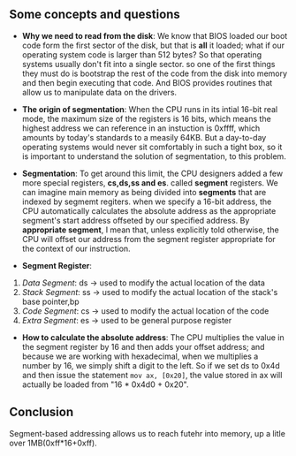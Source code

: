 ## Some concepts and questions

*  **Why we need to read from the disk**: We know that BIOS loaded our boot code form the first sector of the disk, but that is **all** it loaded; what if our operating system code is larger than 512 bytes? So that operating systems usually don't fit into a single sector. so one of the first things they must do is
bootstrap the rest of the code from the disk into memory and then begin executing that code. And BIOS provides routines that allow us to manipulate data on the drivers.

* **The origin of segmentation**:
When the CPU runs in its intial 16-bit real mode, the maximum size of the registers is 16 bits, which means the highest address we can reference in an instuction is 0xffff, which amounts by today's standards to a measily 64KB. But a day-to-day operating systems would never sit comfortably
in such a tight box, so it is important to understand the solution of segmentation, to this problem.

* **Segmentation**: To get around this limit, the CPU designers added a few more special registers, **cs,ds,ss and es**. called **segment** registers. We can imagine main memory as being divided into **segments** that are indexed by segmemt regiters. 
when we specify a 16-bit address, the CPU automatically calculates the absolute address as the appropriate segment's start address offseted by our specified address. By **appropriate segment**, I mean that, unless explicitly told otherwise, the CPU will
offset our address from the segment register appropriate for the context of our instruction.

* **Segment Register**:
1. *Data Segment*: ds -> used to modify the actual location of the data
2. *Stack Segment*: ss -> used to modify the actual location of the stack's base pointer,bp
3. *Code Segment*: cs -> used to modify the actual location of the code
4. *Extra Segment*: es -> used to be general purpose  register

* **How to calculate the absolute address**: The CPU multiplies the value in the segment register by 16 and then adds your offset address; and because we are working with hexadecimal, when we 
 multiplies a number by 16, we simply shift a digit to the left. So if we set ds to 0x4d and then issue the statement `mov ax, [0x20]`, the value stored in ax will actually be loaded from 
"16 * 0x4d0 + 0x20".

## Conclusion
Segment-based addressing allows us to reach futehr into memory, up a litle over 1MB(0xff*16+0xff).


